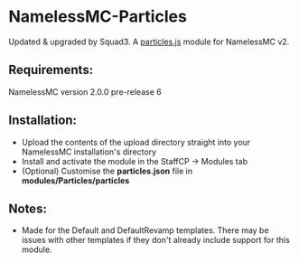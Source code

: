 # NamelessMC-Particles
Updated & upgraded by Squad3.
A [particles.js](https://vincentgarreau.com/particles.js) module for NamelessMC v2.

## Requirements:
NamelessMC version 2.0.0 pre-release 6

## Installation:
- Upload the contents of the upload directory straight into your NamelessMC installation's directory
- Install and activate the module in the StaffCP -> Modules tab
- (Optional) Customise the **particles.json** file in **modules/Particles/particles**

## Notes:
- Made for the Default and DefaultRevamp templates. There may be issues with other templates if they don't already include support for this module.
